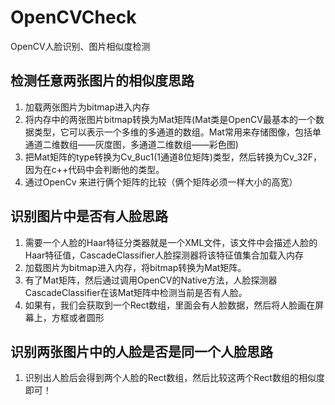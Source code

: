 # OpenCVCheck
OpenCV人脸识别、图片相似度检测


## 检测任意两张图片的相似度思路

1. 加载两张图片为bitmap进入内存
2. 将内存中的两张图片bitmap转换为Mat矩阵(Mat类是OpenCV最基本的一个数据类型，它可以表示一个多维的多通道的数组。Mat常用来存储图像，包括单通道二维数组——灰度图，多通道二维数组——彩色图)
3. 把Mat矩阵的type转换为Cv_8uc1(1通道8位矩阵)类型，然后转换为Cv_32F，
因为在c++代码中会判断他的类型。
4. 通过OpenCv 来进行俩个矩阵的比较（俩个矩阵必须一样大小的高宽）


## 识别图片中是否有人脸思路

1. 需要一个人脸的Haar特征分类器就是一个XML文件，该文件中会描述人脸的Haar特征值，CascadeClassifier人脸探测器将该特征值集合加载入内存
2. 加载图片为bitmap进入内存，将bitmap转换为Mat矩阵。
3. 有了Mat矩阵，然后通过调用OpenCV的Native方法，人脸探测器CascadeClassifier在该Mat矩阵中检测当前是否有人脸。
4. 如果有，我们会获取到一个Rect数组，里面会有人脸数据，然后将人脸画在屏幕上，方框或者圆形
	
## 识别两张图片中的人脸是否是同一个人脸思路

1. 识别出人脸后会得到两个人脸的Rect数组，然后比较这两个Rect数组的相似度即可！






